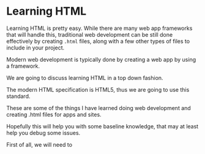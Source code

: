 # Learning HTML

Learning HTML is pretty easy.  While there are many web app frameworks that will handle this, traditional web development can be still done effectively by creating `.html` files, along with a few other types of files to include in your project.

Modern web development is typically done by creating a web app by using a framework.

We are going to discuss learning HTML in a top down fashion.

The modern HTML specification is HTML5, thus we are going to use this standard.

These are some of the things I have learned doing web development and creating .html files for apps and sites.

Hopefully this will help you with some baseline knowledge, that may at least help you debug some issues.

First of all, we will need to 
